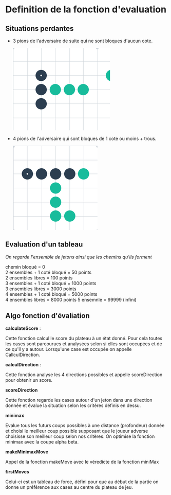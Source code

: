 
# Definition de la fonction d'evaluation

## Situations perdantes

- 3 pions de l'adversaire de suite qui ne sont bloques d'aucun cote.

  ![](images/perdante1.png)

- 4 pions de l'adversaire qui sont bloques de 1 cote ou moins + trous.

  ![](images/perdante2.png)

## Evaluation d'un tableau

_On regarde l'ensemble de jetons ainsi que les chemins qu'ils forment_

chemin bloqué = 0  
2 ensembles + 1 coté bloqué = 50 points  
2 ensembles libres = 100 points  
3 ensembles + 1 coté bloqué = 1000 points  
3 ensembles libres = 3000 points  
4 ensembles + 1 coté bloqué = 5000 points  
4 ensembles libres = 8000 points
5 ensemnle = 99999 (infini)

## Algo fonction d'évaliation

**calculateScore** :

Cette fonction calcul le score du plateau à un état donné.
Pour cela toutes les cases sont parcourues et analysées selon si elles sont occupées et de ce qu'il y a autour.
Lorsqu'une case est occupée on appelle CallculDirection.

**calculDirection** :

Cette fonction analyse les 4 directions possibles et appelle scoreDirection pour obtenir un score.

**scoreDirection**

Cette fonction regarde les cases autour d'un jeton dans une direction donnée et évalue la situation selon les critères définis en dessu.

**minimax**

Evalue tous les futurs coups possibles à une distance (profondeur) donnée et choisi le meilleur coup possible supposant que le joueur adverse choisisse son meilleur coup selon nos critères. On optimise la fonction minimax avec la coupe alpha beta.

**makeMinimaxMove**

Appel de la fonction makeMove avec le véredicte de la fonction miniMax

**firstMoves**

Celui-ci est un tableau de force, défini pour que au début de la partie on donne un préférence aux cases au centre du plateau de jeu.

